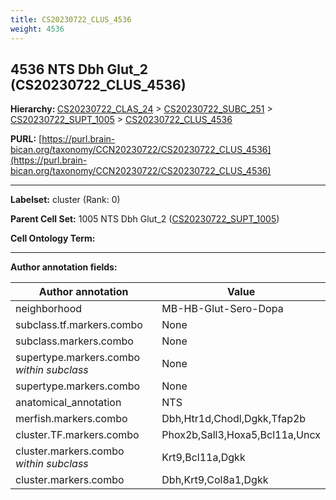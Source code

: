 ```yaml
---
title: CS20230722_CLUS_4536
weight: 4536
---
```

## 4536 NTS Dbh Glut_2 (CS20230722_CLUS_4536)
<b>Hierarchy: </b>
[CS20230722_CLAS_24](../CS20230722_CLAS_24) >
[CS20230722_SUBC_251](../CS20230722_SUBC_251) >
[CS20230722_SUPT_1005](../CS20230722_SUPT_1005) >
[CS20230722_CLUS_4536](../CS20230722_CLUS_4536)

**PURL:** [https://purl.brain-bican.org/taxonomy/CCN20230722/CS20230722_CLUS_4536](https://purl.brain-bican.org/taxonomy/CCN20230722/CS20230722_CLUS_4536)

---


**Labelset:** cluster (Rank: 0)

**Parent Cell Set:** 1005 NTS Dbh Glut_2 ([CS20230722_SUPT_1005](../CS20230722_SUPT_1005))



**Cell Ontology Term:** 

[MARKER GENES.]: #


---

[TRANSFERRED ANNOTATIONS.]: #


[AUTHOR ANNOTATION FIELDS.]: #


**Author annotation fields:**

| Author annotation | Value |
|-------------------|-------|
|neighborhood|MB-HB-Glut-Sero-Dopa|
|subclass.tf.markers.combo|None|
|subclass.markers.combo|None|
|supertype.markers.combo _within subclass_|None|
|supertype.markers.combo|None|
|anatomical_annotation|NTS|
|merfish.markers.combo|Dbh,Htr1d,Chodl,Dgkk,Tfap2b|
|cluster.TF.markers.combo|Phox2b,Sall3,Hoxa5,Bcl11a,Uncx|
|cluster.markers.combo _within subclass_|Krt9,Bcl11a,Dgkk|
|cluster.markers.combo|Dbh,Krt9,Col8a1,Dgkk|
